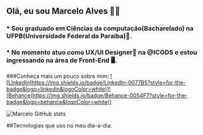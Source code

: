 ## Olá, eu sou Marcelo Alves 👋🏻

### * Sou graduado em Ciências da computação(Bacharelado) na UFPB(Universidade Federal da Paraíba)🏫.
### * No momento atuo como UX/UI Designer🎨 na @ICODS e estou ingressando na área de Front-End 🖥️.

###Conheça mais um pouco sobre mim:
[![LinkedIn(https://img.shields.io/badge/LinkedIn-0077B5?style=for-the-badge&logo=linkedin&logoColor=white)]](https://www.linkedin.com/in/marcelo-alves-gomes/)[![Behance(https://img.shields.io/badge/Behance-0054F7?style=for-the-badge&logo=behance&logoColor=white)]](https://www.behance.net/marcelo_alves_gomes)


![Marcelo GitHub stats](https://github-readme-stats.vercel.app/api?username=marceloalves1997&show_icons=true&theme=outrun)

##Tecnologias que uso no meu dia-a-dia:



